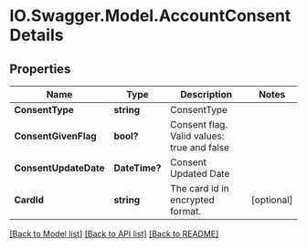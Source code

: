 # IO.Swagger.Model.AccountConsentDetails
## Properties

Name | Type | Description | Notes
------------ | ------------- | ------------- | -------------
**ConsentType** | **string** | ConsentType | 
**ConsentGivenFlag** | **bool?** | Consent flag. Valid values: true and false | 
**ConsentUpdateDate** | **DateTime?** | Consent Updated Date | 
**CardId** | **string** | The card id  in encrypted format. | [optional] 

[[Back to Model list]](../README.md#documentation-for-models) [[Back to API list]](../README.md#documentation-for-api-endpoints) [[Back to README]](../README.md)

